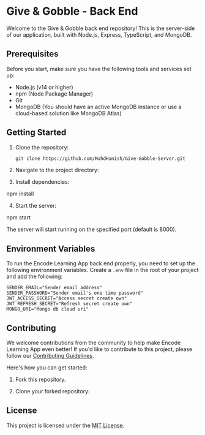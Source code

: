 # Give & Gobble - Back End

Welcome to the Give & Gobble back end repository! This is the server-side of our application, built with Node.js, Express, TypeScript, and MongoDB.

## Prerequisites

Before you start, make sure you have the following tools and services set up:

- Node.js (v14 or higher)
- npm (Node Package Manager)
- Git
- MongoDB (You should have an active MongoDB instance or use a cloud-based solution like MongoDB Atlas)

## Getting Started

1. Clone the repository:

   ```bash
   git clone https://github.com/MuhdHanish/Give-Gobble-Server.git   

2. Navigate to the project directory:


3. Install dependencies:

npm install


4. Start the server:

npm start


The server will start running on the specified port (default is 8000).

## Environment Variables

To run the Encode Learning App back end properly, you need to set up the following environment variables. Create a `.env` file in the root of your project and add the following:

```env
SENDER_EMAIL="Sender email address"
SENDER_PASSWORD="Sender email's one time password"
JWT_ACCESS_SECRET="Access secret create own"
JWT_REFRESH_SECRET="Refresh secret create own"
MONGO_URI="Mongo db cloud uri"

```
## Contributing

We welcome contributions from the community to help make Encode Learning App even better! If you'd like to contribute to this project, please follow our [Contributing Guidelines](CONTRIBUTING.md).

Here's how you can get started:

1. Fork this repository.

2. Clone your forked repository:

## License

This project is licensed under the [MIT License](LICENSE).
